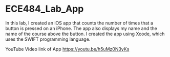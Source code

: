 # ECE484_Lab_App
In this lab, I created an iOS app that counts the number of times that a button is pressed on an iPhone. The app also displays my name and the name of the course above the button. I created the app using Xcode, which uses the SWIFT programming language.

YouTube Video link of App
https://youtu.be/h5uMz0N3yKs

